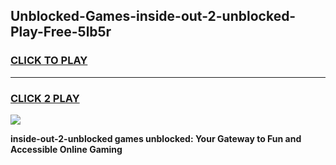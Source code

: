 
## Unblocked-Games-inside-out-2-unblocked-Play-Free-5lb5r
<h3>
<a href="https://premium76.site?title=inside-out-2-unblocked&ref=18A1">CLICK TO PLAY</a></h3>
<hr>

<h3>
<a href="https://premium76.site?title=inside-out-2-unblocked&ref=18A1">CLICK 2 PLAY</a>
  
</h3>

<a href="https://premium76.site?title=inside-out-2-unblocked&ref=18A1"><img src="https://clearcache.store/games.png"></a>


**inside-out-2-unblocked games unblocked: Your Gateway to Fun and Accessible Online Gaming**

